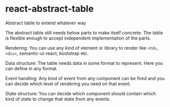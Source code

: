 # react-abstract-table
Abstract table to extend whatever way

The abstract table still needs below parts to make itself concrete. The table is flexible enough to accept independent implementation of the parts.

Rendering: You can use any kind of element or library to render like `<td>`, `<div>`, semantic-ui-react, bootstrap etc.

Data structure: The table needs data in some format to represent. Here you can define in any format.

Event handling: Any kind of event from any component can be fired and you can decide which level of rendering you need on that event.

State structure: You can decide which component should contain which kind of state to change that state from any events.
